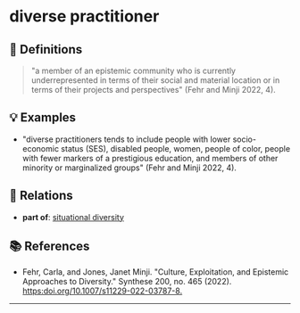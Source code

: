 # diverse practitioner

## 📖 Definitions

> "a member of an epistemic community who is currently underrepresented in terms of their social and material location or in terms of their projects and perspectives"  (Fehr and Minji 2022, 4).

## 💡 Examples

- "diverse practitioners tends to include people with lower socio-economic status (SES), disabled people, women, people of color, people with fewer markers of a prestigious education, and members of other minority or marginalized groups"  (Fehr and Minji 2022, 4).

## 🔗 Relations

- **part of**: [situational diversity](./situational-diversity.md)

## 📚 References

- Fehr, Carla, and Jones, Janet Minji. "Culture, Exploitation, and Epistemic Approaches to Diversity." Synthese 200, no. 465 (2022). [https:doi.org/10.1007/s11229-022-03787-8.](https://doi.org/10.1007/s11229-022-03787-8)

---

<script src="https://giscus.app/client.js"
                data-repo="natesheehan/conceptcartography"
                data-repo-id="R_kgDOPB5QiQ"
                data-category="General"
                data-category-id="DIC_kwDOPB5Qic4CsAxd"
                data-mapping="pathname"
                data-strict="0"
                data-reactions-enabled="1"
                data-emit-metadata="0"
                data-input-position="bottom"
                data-theme="catppuccin_mocha"
                data-lang="en"
                crossorigin="anonymous"
                async>
        </script>
        
